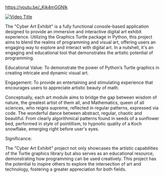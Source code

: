 https://youtu.be/_Kjk4mGGNlk

[![Video Title](https://img.youtube.com/vi/_Kjk4mGGNlk/0.jpg)](https://youtu.be/_Kjk4mGGNlk)





The "Cyber Art Exhibit" is a fully functional console-based application designed to provide an immersive and interactive digital art exhibit experience. Utilizing the Graphics Turtle package in Python, this project aims to blend the realms of programming and visual art, offering users an engaging way to explore and interact with digital art.
In a nutshell, it's an engaging and educational tool that demonstrates the artistic potential of programming.

Educational Value: To demonstrate the power of Python’s Turtle graphics in creating intricate and dynamic visual art.

Engagement: To provide an entertaining and stimulating experience that encourages users to appreciate artistic beauty of math.

Conceptually, each art module aims to bridge the gap between wisdom of nature, the greatest artist of them all, and Mathematics, queen of all sciences, who reigns supreme, reflected in regular patterns, expressed via code. The wonderful dance between abstract, regular, chaotic and beautiful.
From clearly algorithmical patterns found in seeds of a sunflower bed, performed in style of pointillism, to hypnotic quality of a Koch snowflake, emerging right before user's eyes.

Significance: 

The "Cyber Art Exhibit" project not only showcases the artistic capabilities of the Turtle graphics library but also serves as an educational resource, demonstrating how programming can be used creatively.
 This project has the potential to inspire others to explore the intersection of art and technology, fostering a greater appreciation for both fields.
